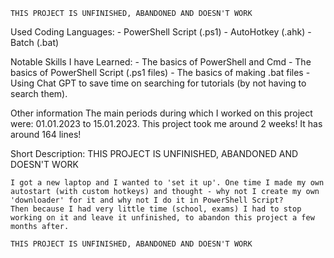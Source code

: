

    THIS PROJECT IS UNFINISHED, ABANDONED AND DOESN'T WORK


Used Coding Languages:
    - PowerShell Script (.ps1)
    - AutoHotkey (.ahk)
    - Batch (.bat)


Notable Skills I have Learned:
    - The basics of PowerShell and Cmd
    - The basics of PowerShell Script (.ps1 files)
    - The basics of making .bat files
    - Using Chat GPT to save time on searching for tutorials (by not having to search them).


Other information
    The main periods during which I worked on this project were: 01.01.2023 to 15.01.2023.
    This project took me around 2 weeks!
    It has around 164 lines!


Short Description:
    THIS PROJECT IS UNFINISHED, ABANDONED AND DOESN'T WORK

    I got a new laptop and I wanted to 'set it up'. One time I made my own autostart (with custom hotkeys) and thought - why not I create my own 'downloader' for it and why not I do it in PowerShell Script?
    Then because I had very little time (school, exams) I had to stop working on it and leave it unfinished, to abandon this project a few months after.

    THIS PROJECT IS UNFINISHED, ABANDONED AND DOESN'T WORK